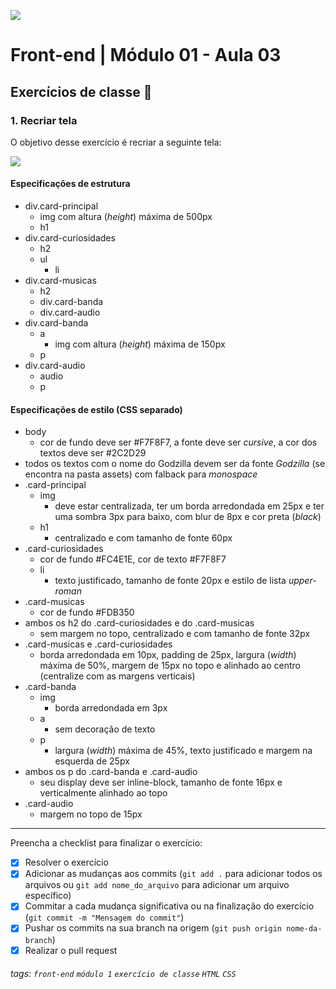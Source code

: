 ![](https://i.imgur.com/xG74tOh.png)

# Front-end | Módulo 01 - Aula 03

## Exercícios de classe 🏫

### 1. Recriar tela

O objetivo desse exercício é recriar a seguinte tela:

![](https://i.imgur.com/iVb7nZs.gif)

#### Especificações de estrutura
- div.card-principal
  - img com altura (*height*) máxima de 500px
  - h1
- div.card-curiosidades
  - h2
  - ul
    - li
- div.card-musicas
  - h2
  - div.card-banda
  - div.card-audio
- div.card-banda
  - a
    - img com altura (*height*) máxima de 150px
  - p
- div.card-audio
  - audio
  - p

#### Especificações de estilo (CSS separado)
- body
    - cor de fundo deve ser #F7F8F7, a fonte deve ser *cursive*, a cor dos textos deve ser #2C2D29 
- todos os textos com o nome do Godzilla devem ser da fonte *Godzilla* (se encontra na pasta assets) com falback para *monospace*
- .card-principal
  - img
    - deve estar centralizada, ter um borda arredondada em 25px e ter uma sombra 3px para baixo, com blur de 8px e cor preta (*black*)
  - h1
    - centralizado e com tamanho de fonte 60px
- .card-curiosidades
  - cor de fundo #FC4E1E, cor de texto #F7F8F7
  - li
    - texto justificado, tamanho de fonte 20px e estilo de lista *upper-roman* 
- .card-musicas
  - cor de fundo #FDB350
- ambos os h2 do .card-curiosidades e do .card-musicas
  - sem margem no topo, centralizado e com tamanho de fonte 32px
- .card-musicas e .card-curiosidades
  - borda arredondada em 10px, padding de 25px, largura (*width*) máxima de 50%, margem de 15px no topo e alinhado ao centro (centralize com as margens verticais)
- .card-banda
  - img
    - borda arredondada em 3px
  - a
    - sem decoração de texto
  - p
    - largura (*width*) máxima de 45%, texto justificado e margem na esquerda de 25px
- ambos os p do .card-banda e .card-audio
  - seu display deve ser inline-block, tamanho de fonte 16px e verticalmente alinhado ao topo
- .card-audio
  - margem no topo de 15px

---

Preencha a checklist para finalizar o exercício:

- [x] Resolver o exercício
- [x] Adicionar as mudanças aos commits (`git add .` para adicionar todos os arquivos ou `git add nome_do_arquivo` para adicionar um arquivo específico)
- [x] Commitar a cada mudança significativa ou na finalização do exercício (`git commit -m "Mensagem do commit"`)
- [x] Pushar os commits na sua branch na origem (`git push origin nome-da-branch`)
- [x] Realizar o pull request

###### tags: `front-end` `módulo 1` `exercício de classe` `HTML` `CSS`
